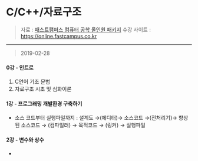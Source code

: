 C/C++/자료구조
====================
> 자료 : [패스트캠퍼스 컴퓨터 공학 올인원 패키지](https://www.fastcampus.co.kr/dev_online_cs/)
> 수강 사이트 : https://online.fastcampus.co.kr
 -------
> 2019-02-28

#### 0강 - 인트로

1. C언어 기초 문법 <br>
2. 자료구조 시초 및 심화이론 <br>

#### 1강 - 프로그래밍 개발환경 구축하기
- 소스 코드부터 실행파일까지
: 설계도 →(에디터)→ 소스코드 →(전처리기)→ 향상된 소스코드 → (컴파일러) → 목적코드 → (링커) → 실행파일 <br>

#### 2강 - 변수와 상수
- 



